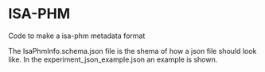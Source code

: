 # ISA-PHM
Code to make a isa-phm metadata format

The IsaPhmInfo.schema.json file is the shema of how a json file should look like.
In the experiment_json_example.json an example is shown.
